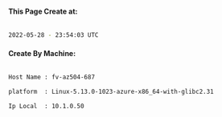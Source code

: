 
   
#### This Page Create at:

```bash

2022-05-28 - 23:54:03 UTC

```

#### Create By Machine:

```bash

Host Name : fv-az504-687

platform  : Linux-5.13.0-1023-azure-x86_64-with-glibc2.31

Ip Local  : 10.1.0.50

```

